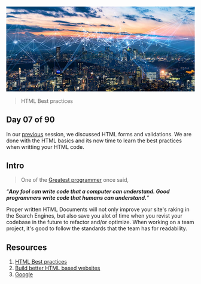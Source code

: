 ![internet](../avatar.jpg)
> HTML Best practices

## Day 07 of 90
In our [previous](../day06/) session, we discussed HTML forms and validations. We are done with the HTML basics and its now time to learn the best practices when writting your HTML code. 

## Intro
> One of the [Greatest programmer](https://twitter.com/martinfowler) once said, 

*“__Any fool can write code that a computer can understand. Good programmers write code that humans can understand.__”*


Proper written HTML Documents will not only improve your site's raking in the Search Engines, but also save you alot of time when you revist your codebase in the future to refactor and/or optimize.  When working on a team project, it's good to follow the standards that the team has for readability. 

## Resources
1. [HTML Best practices](https://github.com/hail2u/html-best-practices)
2. [Build better HTML based websites](https://www.freecodecamp.org/news/html-best-practices/)
3. [Google](https://www.google.com/search?q=html+best+practices)